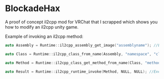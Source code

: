 # BlockadeHax
A proof of concept il2cpp mod for VRChat that I scrapped which shows you how to modify an il2cpp unity game. <br />

Example of invoking an il2cpp method: 
```cpp
auto Assembly = Runtime::il2cpp_assembly_get_image("assemblyname"); //Example: Assembly-CSharp

auto Class = Runtime::il2cpp_class_from_name(Assembly, "namespace", "className"); //If the namespace is not there, just pass in ""

auto Method = Runtime::il2cpp_class_get_method_from_name(Class, "methodName", 0); //Pass in the target method's name, so if I wanted to attack a method called KillCurrentPlayer(), I'd pass in the name KillCurrentPlayer by itself.

auto Result = Runtime::il2cpp_runtime_invoke(Method, NULL, NULL); //Execute the method and get the result as an Il2CppObject which you can do whatever you want with.
```
